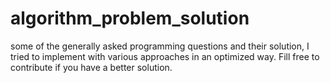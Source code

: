 # algorithm_problem_solution
some of the generally asked programming questions and their solution, I tried to implement with various approaches in an optimized way. Fill free to contribute if you have a better solution.
